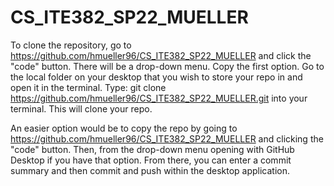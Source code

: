 # CS_ITE382_SP22_MUELLER
To clone the repository, go to https://github.com/hmueller96/CS_ITE382_SP22_MUELLER and click the "code" button. There will be a drop-down menu. Copy the first option.
Go to the local folder on your desktop that you wish to store your repo in and open it in the terminal. Type: git clone https://github.com/hmueller96/CS_ITE382_SP22_MUELLER.git into your terminal. This will clone your repo.

An easier option would be to copy the repo by going to https://github.com/hmueller96/CS_ITE382_SP22_MUELLER and clicking the "code" button. Then, from the drop-down menu opening with GitHub Desktop if you have that option. From there, you can enter a commit summary and then commit and push within the desktop application.
